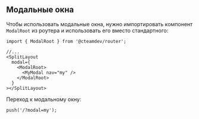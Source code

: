 ## Модальные окна
Чтобы использовать модальные окна, нужно импортировать компонент `ModalRoot` из роутера и использовать его вместо стандартного:
```tsx
import { ModalRoot } from '@cteamdev/router';

//...
<SplitLayout
  modal={
    <ModalRoot>
      <MyModal nav="my" />
    </ModalRoot>
  }
></SplitLayout>
```

Переход к модальному окну:
```tsx
push('/?modal=my');
```
